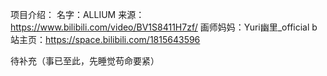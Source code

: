 项目介绍：
名字：ALLIUM
来源：https://www.bilibili.com/video/BV1S8411H7zf/
画师妈妈：Yuri幽里_official
    b站主页：https://space.bilibili.com/1815643596

待补充（事已至此，先睡觉苟命要紧）
